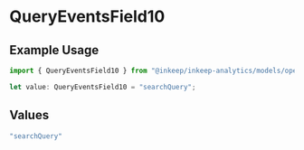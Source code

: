 # QueryEventsField10

## Example Usage

```typescript
import { QueryEventsField10 } from "@inkeep/inkeep-analytics/models/operations";

let value: QueryEventsField10 = "searchQuery";
```

## Values

```typescript
"searchQuery"
```